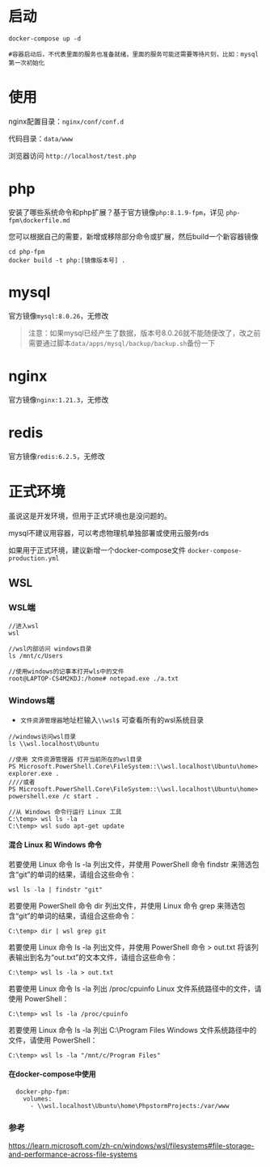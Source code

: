 # 启动
```
docker-compose up -d

#容器启动后，不代表里面的服务也准备就绪，里面的服务可能还需要等待片刻，比如：mysql第一次初始化
```
# 使用
nginx配置目录：`nginx/conf/conf.d`

代码目录：`data/www`

浏览器访问 `http://localhost/test.php`

# php
安装了哪些系统命令和php扩展？基于官方镜像`php:8.1.9-fpm`，详见 `php-fpm\dockerfile.md`

您可以根据自己的需要，新增或移除部分命令或扩展，然后build一个新容器镜像
```
cd php-fpm
docker build -t php:[镜像版本号] .
```

# mysql
官方镜像`mysql:8.0.26`，无修改
> 注意：如果mysql已经产生了数据，版本号8.0.26就不能随便改了，改之前需要通过脚本`data/apps/mysql/backup/backup.sh`备份一下

# nginx
官方镜像`nginx:1.21.3`，无修改

# redis 
官方镜像`redis:6.2.5`，无修改

# 正式环境
虽说这是开发环境，但用于正式环境也是没问题的。

mysql不建议用容器，可以考虑物理机单独部署或使用云服务rds

如果用于正式环境，建议新增一个docker-compose文件
`docker-compose-production.yml`


## WSL
### WSL端
```
//进入wsl
wsl

//wsl内部访问 windows目录
ls /mnt/c/Users

//使用windows的记事本打开wls中的文件
root@LAPTOP-CS4M2KDJ:/home# notepad.exe ./a.txt
```

### Windows端
- `文件资源管理器`地址栏输入`\\wsl$` 可查看所有的wsl系统目录

```
//windows访问wsl目录
ls \\wsl.localhost\Ubuntu

//使用 文件资源管理器 打开当前所在的wsl目录
PS Microsoft.PowerShell.Core\FileSystem::\\wsl.localhost\Ubuntu\home> explorer.exe .
////或者
PS Microsoft.PowerShell.Core\FileSystem::\\wsl.localhost\Ubuntu\home> powershell.exe /c start .

//从 Windows 命令行运行 Linux 工具
C:\temp> wsl ls -la
C:\temp> wsl sudo apt-get update
```

#### 混合 Linux 和 Windows 命令
若要使用 Linux 命令 ls -la 列出文件，并使用 PowerShell 命令 findstr 来筛选包含“git”的单词的结果，请组合这些命令：
```
wsl ls -la | findstr "git"
```
若要使用 PowerShell 命令 dir 列出文件，并使用 Linux 命令 grep 来筛选包含“git”的单词的结果，请组合这些命令：
```
C:\temp> dir | wsl grep git
```
若要使用 Linux 命令 ls -la 列出文件，并使用 PowerShell 命令 > out.txt 将该列表输出到名为“out.txt”的文本文件，请组合这些命令：
```
C:\temp> wsl ls -la > out.txt
```
若要使用 Linux 命令 ls -la 列出 /proc/cpuinfo Linux 文件系统路径中的文件，请使用 PowerShell：
```
C:\temp> wsl ls -la /proc/cpuinfo
```
若要使用 Linux 命令 ls -la 列出 C:\Program Files Windows 文件系统路径中的文件，请使用 PowerShell：
```
C:\temp> wsl ls -la "/mnt/c/Program Files"
```

#### 在docker-compose中使用
```
  docker-php-fpm:
    volumes:
      - \\wsl.localhost\Ubuntu\home\PhpstormProjects:/var/www
```
### 参考
https://learn.microsoft.com/zh-cn/windows/wsl/filesystems#file-storage-and-performance-across-file-systems
